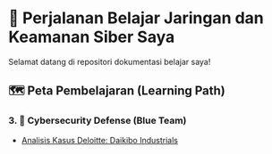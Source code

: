 # 🚀 Perjalanan Belajar Jaringan dan Keamanan Siber Saya

Selamat datang di repositori dokumentasi belajar saya!

## 🗺️ Peta Pembelajaran (Learning Path)

### 3. 🔵 Cybersecurity Defense (Blue Team)

* [Analisis Kasus Deloitte: Daikibo Industrials](03-Cybersecurity-Defense/Deloitte-Case-Study-Daikibo/README.md)
